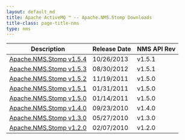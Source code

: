 ```yaml
---
layout: default_md
title: Apache ActiveMQ ™ -- Apache.NMS.Stomp Downloads 
title-class: page-title-nms
type: nms
---
```


|Description|Release Date|NMS API Rev|
|---|---|---|
|[Apache.NMS.Stomp v1.5.4](apachenmsstomp-v154)|10/26/2013|v1.5.1|
|[Apache.NMS.Stomp v1.5.3](apachenmsstomp-v153)|08/30/2012|v1.5.1|
|[Apache.NMS.Stomp v1.5.2](apachenmsstomp-v152)|11/19/2011|v1.5.0|
|[Apache.NMS.Stomp v1.5.1](apachenmsstomp-v151)|01/31/2011|v1.5.0|
|[Apache.NMS.Stomp v1.5.0](apachenmsstomp-v150)|01/14/2011|v1.5.0|
|[Apache.NMS.Stomp v1.4.0](apachenmsstomp-v140)|09/23/2010|v1.4.0|
|[Apache.NMS.Stomp v1.3.0](apachenmsstomp-v130)|05/27/2010|v1.3.0|
|[Apache.NMS.Stomp v1.2.0](apachenmsstomp-v120)|02/07/2010|v1.2.0|


